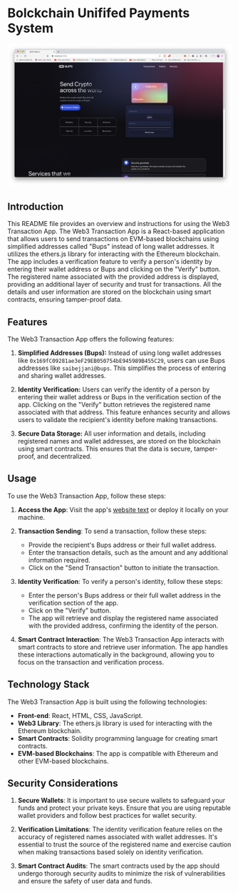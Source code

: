 # Bolckchain Unififed Payments System

![HomeScreen](https://raw.githubusercontent.com/Saibejjani/web3payments/main/client/images/sample/HomeScreen.png)

## Introduction

This README file provides an overview and instructions for using the Web3 Transaction App. The Web3 Transaction App is a React-based application that allows users to send transactions on EVM-based blockchains using simplified addresses called "Bups" instead of long wallet addresses. It utilizes the ethers.js library for interacting with the Ethereum blockchain. The app includes a verification feature to verify a person's identity by entering their wallet address or Bups and clicking on the "Verify" button. The registered name associated with the provided address is displayed, providing an additional layer of security and trust for transactions. All the details and user information are stored on the blockchain using smart contracts, ensuring tamper-proof data.

## Features

The Web3 Transaction App offers the following features:

1. **Simplified Addresses (Bups):** Instead of using long wallet addresses like `0x169fC09281ae3eF29EB050754bE945989B455C29`, users can use Bups addresses like `saibejjani@bups`. This simplifies the process of entering and sharing wallet addresses.

2. **Identity Verification:** Users can verify the identity of a person by entering their wallet address or Bups in the verification section of the app. Clicking on the "Verify" button retrieves the registered name associated with that address. This feature enhances security and allows users to validate the recipient's identity before making transactions.

3. **Secure Data Storage:** All user information and details, including registered names and wallet addresses, are stored on the blockchain using smart contracts. This ensures that the data is secure, tamper-proof, and decentralized.

## Usage

To use the Web3 Transaction App, follow these steps:

1. **Access the App**: Visit the app's [website text](https://web3payments.netlify.app/)
 or deploy it locally on your machine.

2. **Transaction Sending**: To send a transaction, follow these steps:
   - Provide the recipient's Bups address or their full wallet address.
   - Enter the transaction details, such as the amount and any additional information required.
   - Click on the "Send Transaction" button to initiate the transaction.

3. **Identity Verification**: To verify a person's identity, follow these steps:
   - Enter the person's Bups address or their full wallet address in the verification section of the app.
   - Click on the "Verify" button.
   - The app will retrieve and display the registered name associated with the provided address, confirming the identity of the person.

4. **Smart Contract Interaction**: The Web3 Transaction App interacts with smart contracts to store and retrieve user information. The app handles these interactions automatically in the background, allowing you to focus on the transaction and verification process.

## Technology Stack

The Web3 Transaction App is built using the following technologies:

- **Front-end**: React, HTML, CSS, JavaScript.
- **Web3 Library**: The ethers.js library is used for interacting with the Ethereum blockchain.
- **Smart Contracts**: Solidity programming language for creating smart contracts.
- **EVM-based Blockchains**: The app is compatible with Ethereum and other EVM-based blockchains.

## Security Considerations

1. **Secure Wallets**: It is important to use secure wallets to safeguard your funds and protect your private keys. Ensure that you are using reputable wallet providers and follow best practices for wallet security.

2. **Verification Limitations**: The identity verification feature relies on the accuracy of registered names associated with wallet addresses. It's essential to trust the source of the registered name and exercise caution when making transactions based solely on identity verification.

3. **Smart Contract Audits**: The smart contracts used by the app should undergo thorough security audits to minimize the risk of vulnerabilities and ensure the safety of user data and funds.

